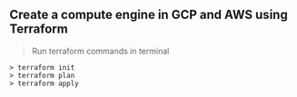 ## Create a compute engine in GCP and AWS using Terraform

>Run terraform commands in terminal
```
> terraform init
> terraform plan
> terraform apply
```





